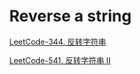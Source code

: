 # Reverse a string

[LeetCode-344. 反转字符串](https://leetcode.cn/problems/reverse-string/)

[LeetCode-541. 反转字符串 II](https://leetcode.cn/problems/reverse-string-ii/)

